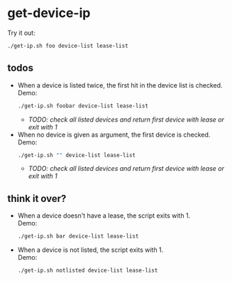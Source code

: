 # get-device-ip

Try it out:
```bash
./get-ip.sh foo device-list lease-list
```

## todos
- When a device is listed twice, the first hit in the device list is checked.  
  Demo:
  ```bash
  ./get-ip.sh foobar device-list lease-list
  ```
  - _TODO: check all listed devices and return first device with lease or exit with 1_
- When no device is given as argument, the first device is checked.  
  Demo:
  ```bash
  ./get-ip.sh "" device-list lease-list
  ```
  - _TODO: check all listed devices and return first device with lease or exit with 1_

## think it over?
- When a device doesn't have a lease, the script exits with 1.  
  Demo:
  ```bash
  ./get-ip.sh bar device-list lease-list
  ```
- When a device is not listed, the script exits with 1.  
  Demo:
  ```bash
  ./get-ip.sh notlisted device-list lease-list
  ```
